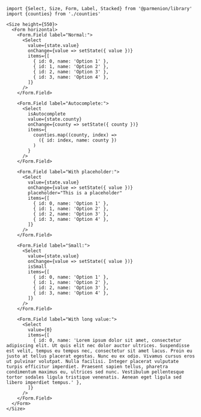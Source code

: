     import {Select, Size, Form, Label, Stacked} from '@parmenion/library'
    import {counties} from './counties'

    <Size height={550}>
      <Form horizontal>
        <Form.Field label="Normal:">
          <Select
            value={state.value}
            onChange={value => setState({ value })}
            items={[
              { id: 0, name: 'Option 1' },
              { id: 1, name: 'Option 2' },
              { id: 2, name: 'Option 3' },
              { id: 3, name: 'Option 4' },
            ]}
          />
        </Form.Field>

        <Form.Field label="Autocomplete:">
          <Select
            isAutocomplete
            value={state.county}
            onChange={county => setState({ county })}
            items={
              counties.map((county, index) =>
                ({ id: index, name: county })
              )
            }
          />
        </Form.Field>

        <Form.Field label="With placeholder:">
          <Select
            value={state.value}
            onChange={value => setState({ value })}
            placeholder="This is a placeholder"
            items={[
              { id: 0, name: 'Option 1' },
              { id: 1, name: 'Option 2' },
              { id: 2, name: 'Option 3' },
              { id: 3, name: 'Option 4' },
            ]}
          />
        </Form.Field>

        <Form.Field label="Small:">
          <Select
            value={state.value}
            onChange={value => setState({ value })}
            isSmall
            items={[
              { id: 0, name: 'Option 1' },
              { id: 1, name: 'Option 2' },
              { id: 2, name: 'Option 3' },
              { id: 3, name: 'Option 4' },
            ]}
          />
        </Form.Field>

        <Form.Field label="With long value:">
          <Select
            value={0}
            items={[
              { id: 0, name: 'Lorem ipsum dolor sit amet, consectetur adipiscing elit. Ut quis elit nec dolor auctor ultrices. Suspendisse est velit, tempus eu tempus nec, consectetur sit amet lacus. Proin eu justo at tellus placerat egestas. Nunc eu ex odio. Vivamus cursus eros ut pulvinar volutpat. Nulla facilisi. Integer placerat vulputate turpis efficitur imperdiet. Praesent sapien tellus, pharetra condimentum maximus eu, ultrices sed nunc. Vestibulum pellentesque tortor sodales ligula tristique venenatis. Aenean eget ligula sed libero imperdiet tempus.' },
            ]}
          />
        </Form.Field>
      </Form>
    </Size>
